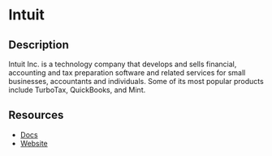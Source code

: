 # Intuit

## Description
Intuit Inc. is a technology company that develops and sells financial, accounting and tax preparation software and related services for small businesses, accountants and individuals. Some of its most popular products include TurboTax, QuickBooks, and Mint.

## Resources
* [Docs](https://developer.intuit.com/)
* [Website](intuit.com)